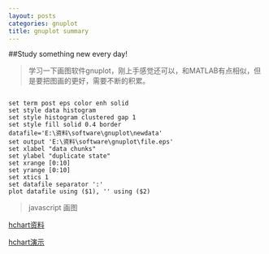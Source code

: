 ```yaml
--- 
layout: posts
categories: gnuplot
title: gnuplot summary
---
```

##Study something new every day!
> 学习一下画图软件gnuplot，刚上手感觉还可以，和MATLAB有点相似，但是要把图画的更好，需要不断的积累。
<pre><code>
set term post eps color enh solid
set style data histogram  
set style histogram clustered gap 1  
set style fill solid 0.4 border
datafile='E:\资料\software\gnuplot\newdata'
set output 'E:\资料\software\gnuplot\file.eps'
set xlabel "data chunks" 
set ylabel "duplicate state" 
set xrange [0:10]
set yrange [0:10]
set xtics 1
set datafile separator ':'
plot datafile using ($1), '' using ($2)
</code></pre>

> javascript 画图


[hchart资料](http://www.hcharts.cn/api/index.html)

[hchart演示](http://www.hcharts.cn/demo/index.php)


